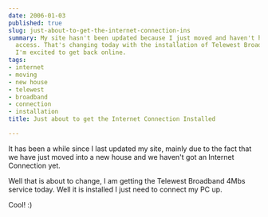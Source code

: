 ```yaml
---
date: 2006-01-03
published: true
slug: just-about-to-get-the-internet-connection-ins
summary: My site hasn't been updated because I just moved and haven't had internet
  access. That's changing today with the installation of Telewest Broadband 4Mbs!
  I'm excited to get back online.
tags:
- internet
- moving
- new house
- telewest
- broadband
- connection
- installation
title: Just about to get the Internet Connection Installed

---
```

It has been a while since I last updated my site,  mainly due to the fact that we have just moved into a new house and we haven't got an Internet Connection yet. <p />Well that is about to change, I am getting the Telewest Broadband 4Mbs service today.  Well it is installed I just need to connect my PC up.<p />Cool! :)<p />

